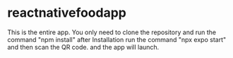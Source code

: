 # reactnativefoodapp



This is the entire app. You only need to clone the repository and run the command "npm install" after Installation run the command "npx expo start" and then scan the QR code. and the app will launch.
